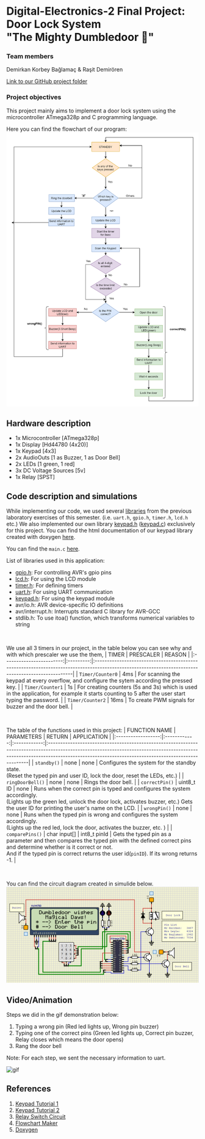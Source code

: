# Digital-Electronics-2 Final Project: Door Lock System <br> "The Mighty Dumbledoor :mage:"


 
### Team members

Demirkan Korbey Bağlamaç & Raşit Demirören

[Link to our GitHub project folder](https://github.com/dkorbey/Door-Lock-Project)


### Project objectives

This project mainly aims to implement a door lock system using the microcontroller ATmega328p and C programming language. 

Here you can find the flowchart of our program:
![Program Flowchart](Images/flow_chart.png)


## Hardware description

* 1x Microcontroller [ATmega328p]
* 1x Display [Hd44780 (4x20)]
* 1x Keypad [4x3]
* 2x AudioOuts [1 as Buzzer, 1 as Door Bell]
* 2x LEDs [1 green, 1 red]
* 3x DC Voltage Sources [5v]
* 1x Relay [SPST]


## Code description and simulations

While implementing our code, we used several [libraries](https://github.com/dkorbey/Door-Lock-Project/tree/main/Libraries) from the previous laboratory exercises of this semester. (i.e. `uart.h`, `gpio.h`, `timer.h`, `lcd.h` etc.)
We also implemented our own library [keypad.h](https://github.com/dkorbey/Door-Lock-Project/blob/main/Dumbledoor/Dumbledoor/keypad.h) ([keypad.c](https://github.com/dkorbey/Door-Lock-Project/blob/main/Dumbledoor/Dumbledoor/keypad.c)) exclusively for this project. You can find the html documentation of our keypad
library created with doxygen [here](https://dkorbey.github.io/Door-Lock-Project/keypad_8h.html). 

You can find the `main.c` [here](https://github.com/dkorbey/Door-Lock-Project/blob/main/Dumbledoor/Dumbledoor/main.c).

List of libraries used in this application:
* [gpio.h](https://dkorbey.github.io/Door-Lock-Project/gpio_8h.html): For controlling AVR's gpio pins
* [lcd.h](https://dkorbey.github.io/Door-Lock-Project/lcd_8h.html): For using the LCD module
* [timer.h](https://dkorbey.github.io/Door-Lock-Project/timer_8h.html): For defining timers
* [uart.h](https://dkorbey.github.io/Door-Lock-Project/uart_8h.html): For using UART communication
* [keypad.h](https://dkorbey.github.io/Door-Lock-Project/keypad_8h.html): For using the keypad module
* avr/io.h: AVR device-specific IO definitions
* avr/interrupt.h: Interrupts standard C library for AVR-GCC
* stdlib.h: To use itoa() function, which transforms numerical variables to string

&nbsp;

We use all 3 timers in our project, in the table below you can see why and with which prescaler we use the them,
|           TIMER          | PRESCALER |                                                                       REASON                                                                       |
|:------------------------:|:---------:|:---------------------------------------------------------------------------------------------------------------------------------------------------|
|      `Timer/Counter0`      |    4ms    | For scanning the keypad at every overflow,  and configure the sytem according the pressed key.                                                     |
|      `Timer/Counter1`      |     1s    | For creating counters (5s and 3s) which is used in the application,  for example it starts counting to 5 after the user start typing the password. |
|      `Timer/Counter2`      |    16ms   | To create PWM signals for buzzer and the door bell.                                                                                                |

&nbsp;

The table of the functions used in this project:
|    FUNCTION NAME   |  PARAMETERS  |     RETURN   | APPLICATION                                                                                                                                                                                                                       |
|:------------------:|:------------:|:------------:|:----------------------------------------------------------------------------------------------------------------------------------------------------------------------------------------------------------------------------------|
|      `standby()`     |     none     |     none     | Configures the system for the standby state. <br>(Reset the typed pin and user ID, lock the door, reset the LEDs, etc.)                                                                                                               |
|   `ringDoorBell()`   |     none     |     none     | Rings the door bell.                                                                                                                                                                                                              |
|    `correctPin()`    |  uint8_t ID  |     none     | Runs when the correct pin is typed and configures the system accordingly.<br>(Lights up the green led, unlock the door lock, activates buzzer, etc.)  Gets the user ID for printing the user's name on the LCD.                      |
|     `wrongPin()`     |     none     |     none     | Runs when the typed pin is wrong and configures the system accordingly.<br>(Lights up the red led, lock the door, activates the buzzer, etc. )                                                                                       |
|    `comparePins()`   | char input[] | int8_t pinId | Gets the typed pin as a parameter and then compares the typed pin with the  defined correct pins and determine whether is it correct or not. <br>And if the typed pin is correct returns the user id(`pinID`). If its wrong returns -1. |

&nbsp;

You can find the circuit diagram created in simulide below.
![Circuit Diagram](Images/circuit_diagram_new.png)

## Video/Animation
Steps we did in the gif demonstration below:
1. Typing a wrong pin (Red led lights up, Wrong pin buzzer)
2. Typing one of the correct pins (Green led lights up, Correct pin buzzer, Relay closes which means the door opens)
3. Rang the door bell

Note: For each step, we sent the necessary information to uart.

![gif](https://user-images.githubusercontent.com/71753650/102151350-f60a5c00-3e72-11eb-8a1c-2ee4ed34fbe6.gif)

## References

1. [Keypad Tutorial 1](https://lastminuteengineers.com/arduino-keypad-tutorial/)
2. [Keypad Tutorial 2](https://www.geeksforgeeks.org/telephone-keypad-scanner/)
3. [Relay Switch Circuit](https://www.electronics-tutorials.ws/blog/relay-switch-circuit.html )
4. [Flowchart Maker](https://app.diagrams.net/)
5. [Doxygen](https://www.doxygen.nl/index.html)
